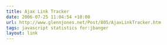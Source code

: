 ```yaml
---
title: Ajax Link Tracker
date: 2006-07-25 11:04:54 +10:00
url: http://www.glennjones.net/Post/805/AjaxLinkTracker.htm
tags: javascript statistics for:jbanger
layout: link
---
```

